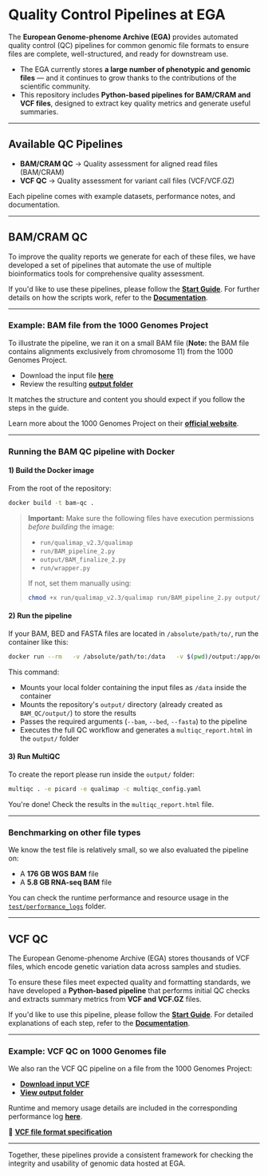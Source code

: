 # Quality Control Pipelines at EGA

The **European Genome-phenome Archive (EGA)** provides automated quality control (QC) pipelines for common genomic file formats to ensure files are complete, well-structured, and ready for downstream use.

- The EGA currently stores **a large number of phenotypic and genomic files** — and it continues to grow thanks to the contributions of the scientific community.
- This repository includes **Python-based pipelines for BAM/CRAM and VCF files**, designed to extract key quality metrics and generate useful summaries.

---

## Available QC Pipelines

- **BAM/CRAM QC** → Quality assessment for aligned read files (BAM/CRAM)
- **VCF QC** → Quality assessment for variant call files (VCF/VCF.GZ)

Each pipeline comes with example datasets, performance notes, and documentation.

---

## BAM/CRAM QC

To improve the quality reports we generate for each of these files, we have developed a set of pipelines that automate the use of multiple bioinformatics tools for comprehensive quality assessment.

If you'd like to use these pipelines, please follow the **[Start Guide](https://github.com/EGA-archive/QC/blob/main/BAM_QC/docs/Start_Guide.md)**. For further details on how the scripts work, refer to the **[Documentation](https://github.com/EGA-archive/QC/blob/main/BAM_QC/docs/Start_Guide.md)**.

---

### Example: BAM file from the 1000 Genomes Project

To illustrate the pipeline, we ran it on a small BAM file (**Note:** the BAM file contains alignments exclusively from chromosome 11) from the 1000 Genomes Project.

- Download the input file **[here](https://ftp.1000genomes.ebi.ac.uk/vol1/ftp/phase3/data/HG00096/alignment/HG00096.chrom11.ILLUMINA.bwa.GBR.low_coverage.20120522.bam)**  
- Review the resulting **[output folder](https://github.com/EGA-archive/QC/tree/main/BAM_QC/test/output)**

It matches the structure and content you should expect if you follow the steps in the guide.

Learn more about the 1000 Genomes Project on their **[official website](https://www.internationalgenome.org/)**.

---

### Running the BAM QC pipeline with Docker

#### 1) Build the Docker image

From the root of the repository:

```bash
docker build -t bam-qc .
```

> **Important:** Make sure the following files have execution permissions *before building* the image:
>
> - `run/qualimap_v2.3/qualimap`
> - `run/BAM_pipeline_2.py`
> - `output/BAM_finalize_2.py`
> - `run/wrapper.py`
>
> If not, set them manually using:
>
> ```bash
> chmod +x run/qualimap_v2.3/qualimap run/BAM_pipeline_2.py output/BAM_finalize_2.py run/wrapper.py
> ```

#### 2) Run the pipeline

If your BAM, BED and FASTA files are located in `/absolute/path/to/`, run the container like this:

```bash
docker run --rm   -v /absolute/path/to:/data   -v $(pwd)/output:/app/output   bam-qc   --bam /data/muestra1.bam   --bed /data/regions.bed   --fasta /data/reference.fasta
```

This command:

- Mounts your local folder containing the input files as `/data` inside the container
- Mounts the repository's `output/` directory (already created as `BAM_QC/output/`) to store the results
- Passes the required arguments (`--bam`, `--bed`, `--fasta`) to the pipeline
- Executes the full QC workflow and generates a `multiqc_report.html` in the `output/` folder

#### 3) Run MultiQC

To create the report please run inside the `output/` folder:

```bash
multiqc . -e picard -e qualimap -c multiqc_config.yaml
```

You're done! Check the results in the `multiqc_report.html` file.

---

### Benchmarking on other file types

We know the test file is relatively small, so we also evaluated the pipeline on:

- A **176 GB WGS BAM** file
- A **5.8 GB RNA-seq BAM** file

You can check the runtime performance and resource usage in the [`test/performance_logs`](https://github.com/EGA-archive/QC/tree/main/BAM_QC/test/performance_logs) folder.

---

## VCF QC

The European Genome-phenome Archive (EGA) stores thousands of VCF files, which encode genetic variation data across samples and studies.

To ensure these files meet expected quality and formatting standards, we have developed a **Python-based pipeline** that performs initial QC checks and extracts summary metrics from **VCF and VCF.GZ** files.

If you'd like to use this pipeline, please follow the **[Start Guide](https://github.com/EGA-archive/QC/blob/main/VCF_QC/docs/Start_Guide.md)**. For detailed explanations of each step, refer to the **[Documentation](https://github.com/EGA-archive/QC/blob/main/VCF_QC/docs/documentation.md)**.

---

### Example: VCF QC on 1000 Genomes file

We also ran the VCF QC pipeline on a file from the 1000 Genomes Project:

- **[Download input VCF](https://ftp.1000genomes.ebi.ac.uk/vol1/ftp/release/20130502/ALL.chr1.phase3_shapeit2_mvncall_integrated_v5b.20130502.genotypes.vcf.gz)**
- **[View output folder](https://github.com/EGA-archive/QC/tree/main/VCF_QC/test/output)**

Runtime and memory usage details are included in the corresponding performance log **[here](VCF_QC/test/performance_log.md)**.

🔗 **[VCF file format specification](https://samtools.github.io/hts-specs/VCFv4.3.pdf)**

---

Together, these pipelines provide a consistent framework for checking the integrity and usability of genomic data hosted at EGA.
